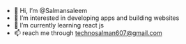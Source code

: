 - 👋 Hi, I’m @Salmansaleem
- 👀 I’m interested in developing apps and building websites
- 🌱 I’m currently learning react js
- 📫 reach me through technosalman607@gmail.com

